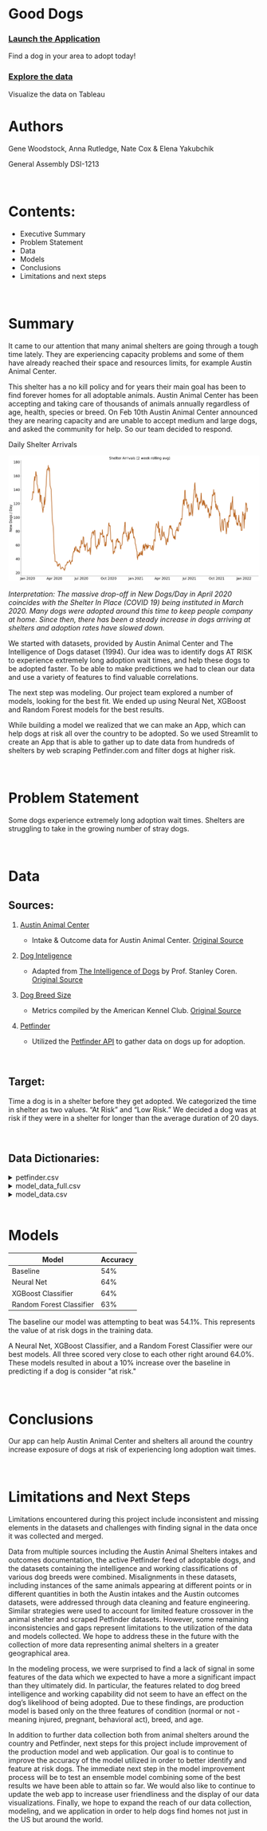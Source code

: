 # Good Dogs

### [Launch the Application](https://share.streamlit.io/gwoodstock/gooddogs/main/streamlit/streamlit_app.py)
Find a dog in your area to adopt today!

### [Explore the data](https://public.tableau.com/app/profile/anna.rutledge4407/viz/FindyourDog/Dashboard1) 
Visualize the data on Tableau
<br>

# Authors
Gene Woodstock, Anna Rutledge, Nate Cox & Elena Yakubchik

General Assembly DSI-1213

<br>

# Contents:
- Executive Summary
- Problem Statement
- Data
- Models
- Conclusions
- Limitations and next steps

<br>

# Summary
It came to our attention that many animal shelters are going through a tough time lately. They are experiencing capacity problems and some of them have already reached their space and resources limits, for example Austin Animal Center.
 
This shelter has a no kill policy and for years their main goal has been to find forever homes for all adoptable animals. Austin Animal Center has been accepting and taking care of thousands of animals annually regardless of age, health, species or breed. On Feb 10th Austin Animal Center announced they are nearing capacity and are unable to accept medium and large dogs, and asked the community for help. So our team decided to respond.

Daily Shelter Arrivals

<img src='presentation_images/rolling_avg_bg.png'>

*Interpretation: The massive drop-off in New Dogs/Day in April 2020 coincides with the Shelter In Place (COVID 19) being instituted in March 2020. Many dogs were adopted around this time to keep people company at home. Since then, there has been a steady increase in dogs arriving at shelters and adoption rates have slowed down.*
 
We started with datasets, provided by Austin Animal Center and The Intelligence of Dogs dataset (1994). Our idea was to identify dogs AT RISK to experience extremely long adoption wait times, and help these dogs to be adopted faster. To be able to make predictions we had to clean our data and use a variety of features to find valuable correlations.
 
The next step was modeling. Our project team explored a number of models, looking for the best fit. We ended up using Neural Net, XGBoost and Random Forest models for the best results.
 
While building a model we realized that we can make an App, which can help dogs at risk all over the country to be adopted. So we used Streamlit to create an App that is able to gather up to date data from hundreds of shelters by web scraping Petfinder.com and filter dogs at higher risk.


<br>

# Problem Statement

Some dogs experience extremely long adoption wait times. Shelters are struggling to take in the growing number of stray dogs. 

<br>

# Data

## Sources:

1) [Austin Animal Center](https://github.com/gwoodstock/project4/blob/main/datasets/cleaned_data/austin.csv)

    - Intake & Outcome data for Austin Animal Center. [Original Source](https://data.world/siyeh/austin-animal-center-live-data)

2) [Dog Inteligence](https://github.com/gwoodstock/project4/blob/main/datasets/raw_data/dog_intelligence.csv)

    - Adapted from [The Intelligence of Dogs](https://www.goodreads.com/book/show/396926.The_Intelligence_of_Dogs) by Prof. Stanley Coren. [Original Source](https://data.world/len/intelligence-of-dogs)

3) [Dog Breed Size](https://github.com/gwoodstock/project4/blob/main/datasets/raw_data/akc_breed_info.csv)

    - Metrics compiled by the American Kennel Club. [Original Source](https://data.world/len/dog-canine-breed-size-akc)


4) [Petfinder](https://github.com/gwoodstock/project4/blob/main/datasets/raw_data/petfinder.csv)

    - Utilized the [Petfinder API](https://www.petfinder.com/developers/) to gather data on dogs up for adoption.

<br>

## Target:

Time a dog is in a shelter before they get adopted. We categorized the time in shelter as two values. “At Risk” and “Low Risk.”
We decided a dog was at risk if they were in a shelter for longer than the average duration of 20 days.

<br>

## Data Dictionaries:

<details>
    <summary>petfinder.csv</summary>

|Feature|Type|Dataset|Description|
|-------|----|-------|-----------|
|age|string|petfinder.csv|The age of the dog (Baby = 0-0.5, Young = 0.5-2, Adult = 2-8, or Senior = 8+)|
|gender|int|petfinder.csv|The gender of the dog (Male = 1, Female = 0|
|size|string|petfinder.csv|The size of the dog (Small, Medium, or Large)|
|name|string|petfinder.csv|The name of the dog|
|breed_1|string|petfinder.csv|The primary breed of the dog|
|breed_2|string|petfinder.csv|The secondary breed of the dog (if there is one)|
|purebreed|int|petfinder.csv|Whether or not the dog is a purebreed. Purebreed = 1, Not Purebreed = 0|
|color|string|petfinder.csv|List of fur colors of the dog|
|intact_out|int|petfinder.csv|Whether or not the dog was spayed/neutered. Never spayed/neutered = 1, spayed/neutered = 0|
|injured|int|petfinder.csv|Whether or not the dog has any medical condidtion or injured in any way. Injured = 1, Not Injured = 0|
|age_out|float|petfinder.csv||
|primary color|string|petfinder.csv|The primary color of the dog's fur|
|secondary color|string|petfinder.csv|The secondary color of the dog's fur|
|cond|int|petfinder.csv|The condition of the dog. Petfinder lists it as "special_needs." Normal = 1, Abnormal = 0|
|breed|string|petfinder.csv|The primary breed name. Cleaned for modeling|
|pred_at_risk|float|petfinder.csv|The predicted "risk" probability. Ranges from 0-1. The higher the value, the higher the probability the dog will be deemed "at risk" and in a shelter for a longer period of time|
</details>

<details>
    <summary>model_data_full.csv</summary>

|Feature|Type|Dataset|Description|
|-------|----|-------|-----------|
|intake_type|string|model_data_full.csv|The reason the dog is in the shelter. (stray, surrender, public_assist, abandoned, euth_request)|
|condition|string|model_data_full.csv|The condition the dog was in when coming to the shelter (normal, injured, sick, nursing, aged, other, medical, pregnant, neonatal, behavior)|
|age_in|int|model_data_full.csv|The age of the dog when entering the shelter|
|breed|string|model_data_full.csv|The breed of the dog (includes mixed breed names, or two breeds joined with a "/")|
|outcome|string|model_data_full.csv|The outcome of the dog (adoption, transfer, return_owner, euthanasia, died, disposal, missing)|
|age_out|float|model_data_full.csv|The age of the dog when leaves the shelter|
|sex|int|model_data_full.csv|The sex of the dog|
|intact_out|int|model_data_full.csv|Whether or not the dog was spayed/neutered. Never spayed/neutered = 1, spayed/neutered = 0|
|age|string|model_data_full.csv|The age of the dog (Baby = 0-0.5, Young = 0.5-2, Adult = 2-8, or Senior = 8+)|
|primary_color|string|model_data_full.csv|The primary color of the dog's fur|
|secondary_color|string|model_data_full.csv|The secondary color of the dog's fur|
|breed_1|string|model_data_full.csv|The primary breed of the dog|
|breed_2|string|model_data_full.csv|The secondary breed of the dog|
|pure|int|model_data_full.csv|Whether the dog is a purebreed. Purebreed = 1, Not Purebreed = 0|
|obey|float|model_data_full.csv|The percent scoring of a dog's obedience (represented as a float). This score was taken from canine psychologist, Stanley Coren|
|reps_lower|float|model_data_full.csv|The low end of a range of reps it took a dog to follow a command|
|reps_upper|float|model_data_full.csv|The high end of a range of reps it took a dog to follow a command|
|height_low_inches|float|model_data_full.csv|The low end of a height range for a dog breed|
|height_high_inches|float|model_data_full.csv|The high end of a height range for a dog breed|
|weight_low_lbs|float|model_data_full.csv|The low end of a weight range for a dog breed|
|weight_high_lbs|float|model_data_full.csv|The high end of a weight range for a dog breed|
|time_in_shelter|int|model_data_full.csv|The amount of days a dog spent in a shelter|
|date|datetime|model_data_full.csv|The date of the dog's outcome|
|month|int|model_data_full.csv|The month of a dog's outcome|
|at_risk|int|model_data_full.csv|Whether a dog is considered at risk. At risk = 1, low risk = 0|
|cond|int|model_data_full.csv|Binarized "outcome" feature used for modeling|
</details>

<details>
    <summary>model_data.csv</summary>

|Feature|Type|Dataset|Description|
|-------|----|-------|-----------|
|cond|int|model_data.csv|Binarized "outcome" feature used for modeling|
|age|string|model_data.csv|The age of the dog (Baby = 0-0.5, Young = 0.5-2, Adult = 2-8, or Senior = 8+)|
|color|string|model_data.csv|The primary color of the dog's fur|
|breed|string|model_data.csv|The primary breed of the dog|
|target|int|model_data.csv|Whether a dog is considered at risk. At risk = 1, low risk = 0|
</details>

<br>

# Models

|Model|Accuracy|
|-----|--------|
|Baseline|54%|
|Neural Net|64%|
|XGBoost Classifier|64%|
|Random Forest Classifier|63%|

The baseline our model was attempting to beat was 54.1%. This represents the value of at risk dogs in the training data.

A Neural Net, XGBoost Classifier, and a Random Forest Classifier were our best models. All three scored very close to each other right around 64.0%. These models resulted in about a 10% increase over the baseline in predicting if a dog is consider "at risk."

<br>

# Conclusions

Our app can help Austin Animal Center and shelters all around the country increase exposure of dogs at risk of experiencing long adoption wait times.

<br>

# Limitations and Next Steps

Limitations encountered during this project include inconsistent and missing elements in the datasets and challenges with finding signal in the data once it was collected and merged. 

Data from multiple sources including the Austin Animal Shelters intakes and outcomes documentation, the active Petfinder feed of adoptable dogs, and the datasets containing the intelligence and working classifications of various dog breeds were combined. Misalignments in these datasets, including instances of the same animals appearing at different points or in different quantities in both the Austin intakes and the Austin outcomes datasets, were addressed through data cleaning and feature engineering. Similar strategies were used to account for limited feature crossover in the animal shelter and scraped Petfinder datasets. However, some remaining inconsistencies and gaps represent limitations to the utilization of the data and models collected. We hope to address these in the future with the collection of more data representing animal shelters in a greater geographical area.

In the modeling process, we were surprised to find a lack of signal in some features of the data which we expected to have a more a significant impact than they ultimately did. In particular, the features related to dog breed intelligence and working capability did not seem to have an effect on the dog’s likelihood of being adopted. Due to these findings, are production model is based only on the three features of condition (normal or not - meaning injured, pregnant, behavioral act), breed, and age.

In addition to further data collection both from animal shelters around the country and Petfinder, next steps for this project include improvement of the production model and web application. Our goal is to continue to improve the accuracy of the model utilized in order to better identify and feature at risk dogs. The immediate next step in the model improvement process will be to test an ensemble model combining some of the best results we have been able to attain so far. We would also like to continue to update the web app to increase user friendliness and the display of our data visualizations. Finally, we hope to expand the reach of our data collection, modeling, and we application in order to help dogs find homes not just in the US but around the world.
